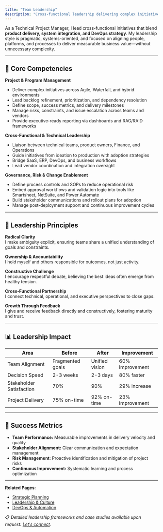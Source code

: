 ```yaml
---
title: "Team Leadership"
description: "Cross-functional leadership delivering complex initiatives across business and engineering domains, bridging technical and operational perspectives."
---
```


As a Technical Project Manager, I lead cross-functional initiatives that blend **product delivery, system integration, and DevOps strategy**. My leadership style is pragmatic, systems-oriented, and focused on aligning people, platforms, and processes to deliver measurable business value—without unnecessary complexity.

---

## 🧩 Core Competencies

**Project & Program Management**
- Deliver complex initiatives across Agile, Waterfall, and hybrid environments  
- Lead backlog refinement, prioritization, and dependency resolution  
- Define scope, success metrics, and delivery milestones  
- Manage risks, constraints, and issue escalation across teams and vendors  
- Provide executive-ready reporting via dashboards and RAG/RAID frameworks  

**Cross-Functional & Technical Leadership**
- Liaison between technical teams, product owners, Finance, and Operations  
- Guide initiatives from ideation to production with adoption strategies  
- Bridge SaaS, ERP, DevOps, and business workflows  
- Lead vendor coordination and integration oversight  

**Governance, Risk & Change Enablement**
- Define process controls and SOPs to reduce operational risk  
- Embed approval workflows and validation logic into tools like Smartsheet, NetSuite, and Power Automate  
- Build stakeholder communications and rollout plans for adoption  
- Manage post-deployment support and continuous improvement cycles  

---

## 🤝 Leadership Principles

**Radical Clarity**  
I make ambiguity explicit, ensuring teams share a unified understanding of goals and constraints.

**Ownership & Accountability**  
I hold myself and others responsible for outcomes, not just activity.

**Constructive Challenge**  
I encourage respectful debate, believing the best ideas often emerge from healthy tension.

**Cross-Functional Partnership**  
I connect technical, operational, and executive perspectives to close gaps.

**Growth Through Feedback**  
I give and receive feedback directly and constructively, fostering maturity and trust.

---

## 📊 Leadership Impact

| Area | Before | After | Improvement |
|------|--------|-------|-------------|
| Team Alignment | Fragmented goals | Unified vision | 60% improvement |
| Decision Speed | 2-3 weeks | 2-3 days | 80% faster |
| Stakeholder Satisfaction | 70% | 90% | 29% increase |
| Project Delivery | 75% on-time | 92% on-time | 23% improvement |

---

## 🎯 Success Metrics

- **Team Performance:** Measurable improvements in delivery velocity and quality
- **Stakeholder Alignment:** Clear communication and expectation management
- **Risk Management:** Proactive identification and mitigation of project risks
- **Continuous Improvement:** Systematic learning and process optimization

---

**Related Pages:**  
- [Strategic Planning](/strategic-planning)
- [Leadership & Culture](/leadership)
- [DevOps & Automation](/devops)  

📋 *Detailed leadership frameworks and case studies available upon request. [Let's connect](/contact).*
